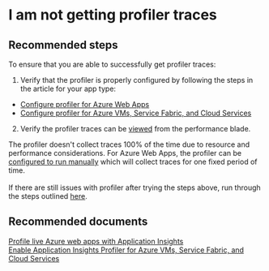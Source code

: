 <properties
    pageTitle="I am not getting profiler traces"
    description="I am not getting profiler traces"
    service="microsoft.insights"
    resource="components"
    authors="brahmnes"
    displayOrder="40"
    selfHelpType="resource"
    productPesIds="15693"
    cloudEnvironments="public"
 />
# I am not getting profiler traces
## **Recommended steps**
To ensure that you are able to successfully get profiler traces:

1. Verify that the profiler is properly configured by following the steps in the article for your app type:
  * [Configure profiler for Azure Web Apps](https://go.microsoft.com/fwlink/?linkid=867935)
  * [Configure profiler for Azure VMs, Service Fabric, and Cloud Services](https://go.microsoft.com/fwlink/?linkid=867933)	
2. Verify the profiler traces can be [viewed](https://go.microsoft.com/fwlink/?linkid=867935#view-profiler-data) from the performance blade.<br>

The profiler doesn't collect traces 100% of the time due to resource and performance considerations.  For Azure Web Apps, the profiler can be [configured to run manually](https://go.microsoft.com/fwlink/?linkid=867935#profileondemand) which will collect traces for one fixed period of time.
<br><br>
If there are still issues with profiler after trying the steps above, run through the steps outlined [here](https://go.microsoft.com/fwlink/?linkid=867935#troubleshooting).<br>
## **Recommended documents**
[Profile live Azure web apps with Application Insights](https://go.microsoft.com/fwlink/?linkid=867935)<br>
[Enable Application Insights Profiler for Azure VMs, Service Fabric, and Cloud Services](https://go.microsoft.com/fwlink/?linkid=867933)

